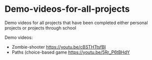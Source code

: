 # Demo-videos-for-all-projects
Demo videos for all projects that have been completed either personal projects or projects through school

Demo videos:

* Zombie-shooter https://youtu.be/cBSTHTtsfBI
* Paths (choice-based game https://youtu.be/5Rr_P6tBHdY
